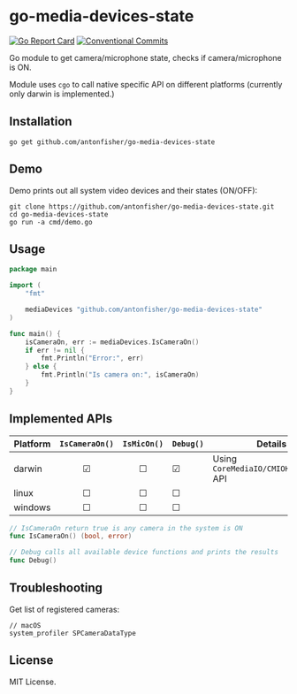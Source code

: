 # go-media-devices-state

[![Go Report Card](https://goreportcard.com/badge/github.com/antonfisher/go-media-devices-state)](https://goreportcard.com/report/github.com/antonfisher/go-media-devices-state)
[![Conventional Commits](https://img.shields.io/badge/Conventional%20Commits-1.0.0-yellow.svg)](https://conventionalcommits.org)

Go module to get camera/microphone state, checks if camera/microphone is ON.

Module uses `cgo` to call native specific API on different platforms (currently only darwin is implemented.)

## Installation

```shell
go get github.com/antonfisher/go-media-devices-state
```

## Demo

Demo prints out all system video devices and their states (ON/OFF):

```shell
git clone https://github.com/antonfisher/go-media-devices-state.git
cd go-media-devices-state
go run -a cmd/demo.go
```

## Usage

```go
package main

import (
	"fmt"

	mediaDevices "github.com/antonfisher/go-media-devices-state"
)

func main() {
	isCameraOn, err := mediaDevices.IsCameraOn()
	if err != nil {
		fmt.Println("Error:", err)
	} else {
		fmt.Println("Is camera on:", isCameraOn)
	}
}
```

## Implemented APIs

| Platform | `IsCameraOn()` | `IsMicOn()` | `Debug()` | Details                                |
|----------|:--------------:|:-----------:|-----------|----------------------------------------|
| darwin   |       ☑        |      ☐      | ☑         | Using `CoreMediaIO/CMIOHardware.h` API |
| linux    |       ☐        |      ☐      | ☐         |                                        |
| windows  |       ☐        |      ☐      | ☐         |                                        |

```go
// IsCameraOn return true is any camera in the system is ON
func IsCameraOn() (bool, error)

// Debug calls all available device functions and prints the results
func Debug()
```

## Troubleshooting

Get list of registered cameras:
```shell
// macOS
system_profiler SPCameraDataType
```

## License

MIT License.
